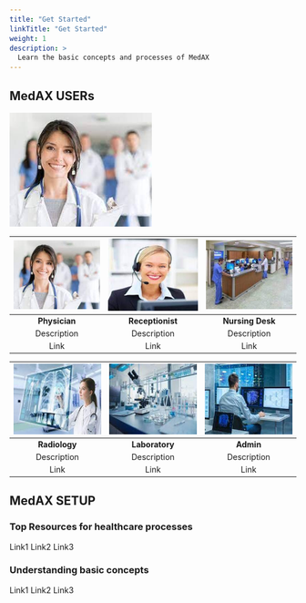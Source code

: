 ```yaml
---
title: "Get Started"
linkTitle: "Get Started"
weight: 1
description: >
  Learn the basic concepts and processes of MedAX
---
```


## MedAX USERs

![](assets/Physician.png)



| ![](assets/Physician.png) | ![](assets/Receptionist.png) | ![](assets/Nursing%20Desk.png) |
|:-------------------------:|:----------------------------:|:------------------------------:|
|       **Physician**       |       **Receptionist**       |        **Nursing Desk**        |
|        Description        |         Description          |          Description           |
|           Link            |             Link             |              Link              |

| ![](assets/Radiology.png) | ![](assets/Laboratory.png) | ![](assets/Administrator.png) |
|:-------------------------:|:--------------------------:|:-----------------------------:|
|       **Radiology**       |       **Laboratory**       |           **Admin**           |
|        Description        |        Description         |          Description          |
|           Link            |            Link            |             Link              |

## MedAX SETUP

### Top Resources for healthcare processes

Link1
Link2
Link3

### Understanding basic concepts

Link1
Link2
Link3
